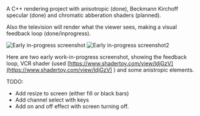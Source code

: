 A C++ rendering project with anisotropic (done), Beckmann Kirchoff specular (done) and chromatic abberation shaders (planned).

Also the television will render what the viewer sees, making a visual feedback loop (done/inprogress).

![Early in-progress screenshot](http://www.tomcollingwood.co.uk/wp-content/uploads/2017/03/Screen-Shot-2017-03-29-at-23.56.39-768x574.png)
![Early in-progress screenshot2](http://www.tomcollingwood.co.uk/wp-content/uploads/2017/03/Screen-Shot-2017-03-29-at-23.56.50-768x576.png)

Here are two early work-in-progress screenshot, showing the feedback loop, VCR shader (used [https://www.shadertoy.com/view/ldjGzV](https://www.shadertoy.com/view/ldjGzV) )  and some anistropic elements.

TODO:
* Add resize to screen (either fill or black bars)
* Add channel select with keys
* Add on and off effect with screen turning off.
